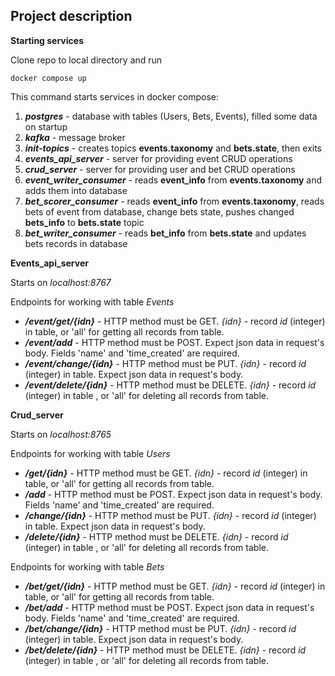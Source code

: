 ## Project description

**Starting services**

Clone repo to local directory and run 

```commandline
docker compose up
```

This command starts services in docker compose: 

1. ***postgres***  - database with tables (Users, Bets, Events), filled some data on startup
2. ***kafka*** - message broker
3. ***init-topics*** - creates topics **events.taxonomy** and **bets.state**, then exits 
4. ***events_api_server*** - server for providing event CRUD operations
5. ***crud_server*** - server for providing user and bet CRUD operations
6. ***event_writer_consumer*** - reads **event_info** from **events.taxonomy** and adds them into database
7. ***bet_scorer_consumer***  - reads **event_info** from **events.taxonomy**, reads bets of event from database,
change bets state, pushes changed **bets_info** to **bets.state** topic
8. ***bet_writer_consumer*** - reads **bet_info** from **bets.state** and updates bets records in database


**Events_api_server**

Starts on _localhost:8767_

Endpoints for working with table _Events_

- ***/event/get/{idn}*** - HTTP method must be GET. _{idn}_ - record _id_ (integer) in table, or 'all' for getting all records from table.
- ***/event/add*** - HTTP method must be POST. Expect json data in request's body. Fields 'name' and 'time_created' are required.
- ***/event/change/{idn}*** - HTTP method must be PUT. _{idn}_ - record _id_ (integer) in table. Expect json data in request's body.
- ***/event/delete/{idn}*** - HTTP method must be DELETE. _{idn}_ - record _id_ (integer) in table , or 'all' for deleting all records from table.

**Crud_server**

Starts on _localhost:8765_

Endpoints for working with table _Users_

- ***/get/{idn}*** - HTTP method must be GET. _{idn}_ - record _id_ (integer) in table, or 'all' for getting all records from table.
- ***/add*** - HTTP method must be POST. Expect json data in request's body. Fields 'name' and 'time_created' are required.
- ***/change/{idn}*** - HTTP method must be PUT. _{idn}_ - record _id_ (integer) in table. Expect json data in request's body.
- ***/delete/{idn}*** - HTTP method must be DELETE. _{idn}_ - record _id_ (integer) in table , or 'all' for deleting all records from table.

Endpoints for working with table _Bets_

- ***/bet/get/{idn}*** - HTTP method must be GET. _{idn}_ - record _id_ (integer) in table, or 'all' for getting all records from table.
- ***/bet/add*** - HTTP method must be POST. Expect json data in request's body. Fields 'name' and 'time_created' are required.
- ***/bet/change/{idn}*** - HTTP method must be PUT. _{idn}_ - record _id_ (integer) in table. Expect json data in request's body.
- ***/bet/delete/{idn}*** - HTTP method must be DELETE. _{idn}_ - record _id_ (integer) in table , or 'all' for deleting all records from table.
